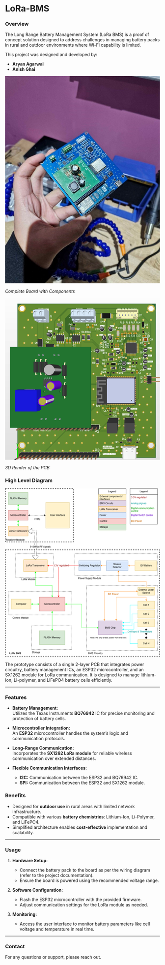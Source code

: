 # LoRa-BMS

### Overview
The Long Range Battery Management System (LoRa BMS) is a proof of concept solution designed to address challenges in managing battery packs in rural and outdoor environments where Wi-Fi capability is limited. 

This project was designed and developed by:

- **Aryan Agarwal**
- **Anish Ghai**  

![PCB Render](images/Complete_Board.jpg)

*Complete Board with Components*

![PCB Render](images/PCB_Render.png)

*3D Render of the PCB*

### High Level Diagram
![High Level Diagram](images/high-level-diagram.png)

The prototype consists of a single 2-layer PCB that integrates power circuitry, battery management ICs, an ESP32 microcontroller, and an SX1262 module for LoRa communication. It is designed to manage lithium-ion, Li-polymer, and LiFePO4 battery cells efficiently.

---
### Features

- **Battery Management:**  
  Utilizes the Texas Instruments **BQ76942** IC for precise monitoring and protection of battery cells.
  
- **Microcontroller Integration:**  
  An **ESP32** microcontroller handles the system’s logic and communication protocols.

- **Long-Range Communication:**  
  Incorporates the **SX1262 LoRa module** for reliable wireless communication over extended distances.

- **Flexible Communication Interfaces:**  
  - **I2C:** Communication between the ESP32 and BQ76942 IC.  
  - **SPI:** Communication between the ESP32 and SX1262 module.

### Benefits

- Designed for **outdoor use** in rural areas with limited network infrastructure.
- Compatible with various **battery chemistries**: Lithium-Ion, Li-Polymer, and LiFePO4.
- Simplified architecture enables **cost-effective** implementation and scalability.

---

### Usage

1. **Hardware Setup:**
   - Connect the battery pack to the board as per the wiring diagram (refer to the project documentation).
   - Ensure the board is powered using the recommended voltage range.

2. **Software Configuration:**
   - Flash the ESP32 microcontroller with the provided firmware.
   - Adjust communication settings for the LoRa module as needed.

3. **Monitoring:**
   - Access the user interface to monitor battery parameters like cell voltage and temperature in real time.

---

### Contact

For any questions or support, please reach out.
